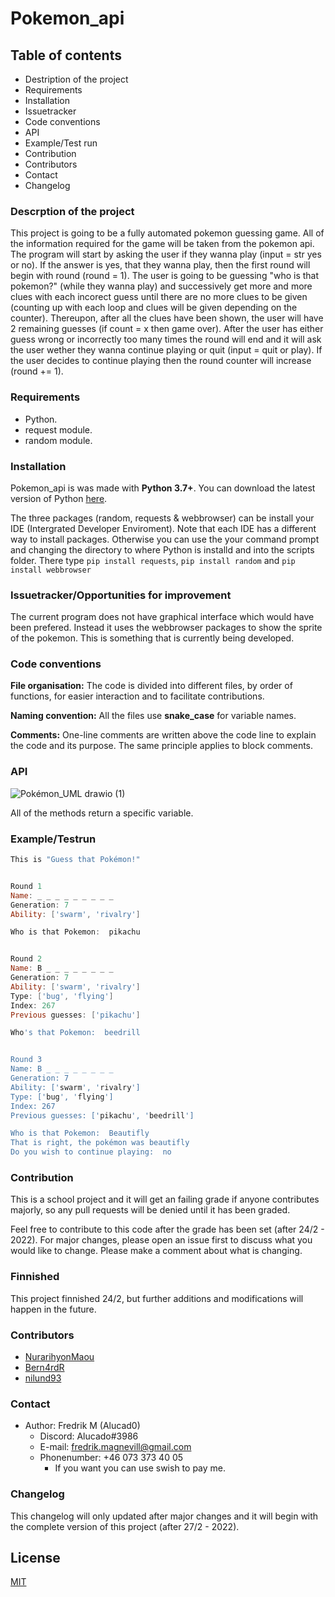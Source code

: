 # Pokemon_api

## Table of contents

- Destription of the project
- Requirements
- Installation
- Issuetracker
- Code conventions
- API
- Example/Test run
- Contribution
- Contributors
- Contact
- Changelog

### Descrption of the project

This project is going to be a fully automated pokemon guessing game. 
All of the information required for the game will be taken from the pokemon api. 
The program will start by asking the user if they wanna play (input = str yes or no). 
If the answer is yes, that they wanna play, then the first round will begin with round (round = 1). 
The user is going to be guessing "who is that pokemon?" (while they wanna play) and successively get more and more clues with each incorect guess until there are no more clues to be given (counting up with each loop and clues will be given depending on the counter). 
Thereupon, after all the clues have been shown, the user will have 2 remaining guesses (if count = x then game over). 
After the user has either guess wrong or incorrectly too many times the round will end and it will ask the user wether they wanna continue playing or quit (input = quit or play). 
If the user decides to continue playing then the round counter will increase (round += 1). 

### Requirements

- Python.
- request module.
- random module.

### Installation

Pokemon_api is was made with __Python 3.7+__. You can download the latest version of Python [here](https://www.python.org/downloads/).

The three packages (random, requests & webbrowser) can be install your IDE (Intergrated Developer Enviroment). 
Note that each IDE has a different way to install packages. 
Otherwise you can use the your command prompt and changing the directory to where Python is installd and into the scripts folder. 
There type `pip install requests`, `pip install random` and `pip install webbrowser`

### Issuetracker/Opportunities for improvement

The current program does not have graphical interface which would have been prefered. Instead it uses the webbrowser packages to show the sprite of the pokemon. This is something that is currently being developed.

### Code conventions

**File organisation:** The code is divided into different files, by order of functions, for easier interaction and to facilitate contributions.

**Naming convention:** All the files use **snake_case** for variable names.

**Comments:** One-line comments are written above the code line to explain the code and its purpose. The same principle applies to block comments.

### API

![Pokémon_UML drawio (1)](https://user-images.githubusercontent.com/96413210/154050589-eab9e130-c8b2-4807-909c-2dabcf3277f5.png)

All of the methods return a specific variable. 

### Example/Testrun

```powershell
This is "Guess that Pokémon!"


Round 1
Name: _ _ _ _ _ _ _ _ _      
Generation: 7
Ability: ['swarm', 'rivalry']

Who is that Pokemon:  pikachu


Round 2
Name: B _ _ _ _ _ _ _ _ 
Generation: 7
Ability: ['swarm', 'rivalry']
Type: ['bug', 'flying']
Index: 267
Previous guesses: ['pikachu']

Who's that Pokemon:  beedrill


Round 3
Name: B _ _ _ _ _ _ _ _
Generation: 7
Ability: ['swarm', 'rivalry']
Type: ['bug', 'flying']
Index: 267
Previous guesses: ['pikachu', 'beedrill']

Who is that Pokemon:  Beautifly 
That is right, the pokémon was beautifly
Do you wish to continue playing:  no

```

### Contribution

This is a school project and it will get an failing grade if anyone contributes majorly, so any pull requests will be denied until it has been graded. 

Feel free to contribute to this code after the grade has been set (after 24/2 - 2022). 
For major changes, please open an issue first to discuss what you would like to change. 
Please make a comment about what is changing. 

### Finnished

This project finnished 24/2, but further additions and modifications will happen in the future. 

### Contributors

- [NurarihyonMaou](https://github.com/NurarihyonMaou)
- [Bern4rdR](https://github.com/Bern4rdR)
- [nilund93](https://github.com/Nilund93)

### Contact

- Author: Fredrik M (Alucad0)
  - Discord: Alucado#3986
  - E-mail: fredrik.magnevill@gmail.com
  - Phonenumber: +46 073 373 40 05
    - If you want you can use swish to pay me.

### Changelog

This changelog will only updated after major changes and it will begin with the complete version of this project (after 27/2 - 2022).

## License

[MIT](https://choosealicense.com/licenses/mit/)
